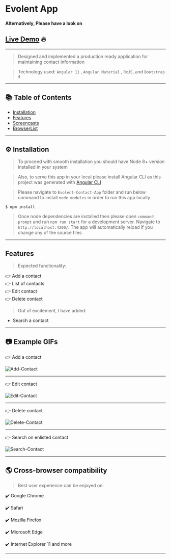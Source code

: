 # Evolent App

#### Alternatively, Please have a look on

## [Live Demo](https://evolent-contact-app.web.app/) 🔥

---

> Designed and implemented a production ready application for maintaining contact information

> Technology used: `Angular 11` , `Angular Material` , `RxJS`, and `Bootstrap 4`

---

## 📚 Table of Contents

- [Installation](#installation)
- [Features](#features)
- [Screencasts](#screencasts)
- [BrowserList](#browserlist)

---

## ⚙ Installation

> To proceed with smooth installation you should have Node 8+ version installed in your system

> Also, to serve this app in your local please install Angular CLI as this project was generated with [Angular CLI](https://github.com/angular/angular-cli)

> Please navigate to `Evolent-Contact-App` folder and run below command to install `node_modules` in order to run this app locally.

```shell
$ npm install
```

> Once node dependencies are installed then please open `command prompt` and run `npm run start` for a development server.
> Navigate to `http://localhost:4200/`.
> The app will automatically reload if you change any of the source files.

---

## Features

> Expected functionality:

👉 Add a contact <br />
👉 List of contacts <br />
👉 Edit contact <br />
👉 Delete contact

> Out of excitement, I have added:

- Search a contact

---

## 📷 Example GIFs

👉 Add a contact

![Add-Contact](./screenshots/Add-Contact.gif)

---

👉 Edit contact

![Edit-Contact](./screenshots/Edit-Contact.gif)

---

👉 Delete contact

![Delete-Contact](./screenshots/Delete-Contact.gif)

---

👉 Search on enlisted contact

![Search-Contact](./screenshots/Search-Contacts.gif)

---

## 🌎 Cross-browser compatibility

> Best user experience can be enjoyed on:

✔️ Google Chrome

✔️ Safari

✔️ Mozilla Firefox

✔️ Microsoft Edge

✔️ Internet Explorer 11 and more

---
